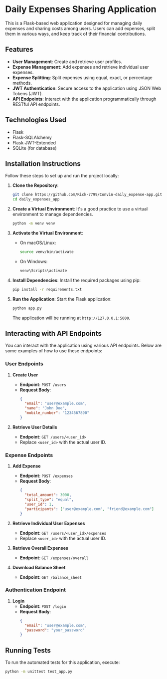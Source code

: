
# Daily Expenses Sharing Application

This is a Flask-based web application designed for managing daily expenses and sharing costs among users. Users can add expenses, split them in various ways, and keep track of their financial contributions.

## Features

- **User Management**: Create and retrieve user profiles.
- **Expense Management**: Add expenses and retrieve individual user expenses.
- **Expense Splitting**: Split expenses using equal, exact, or percentage methods.
- **JWT Authentication**: Secure access to the application using JSON Web Tokens (JWT).
- **API Endpoints**: Interact with the application programmatically through RESTful API endpoints.

## Technologies Used

- Flask
- Flask-SQLAlchemy
- Flask-JWT-Extended
- SQLite (for database)

## Installation Instructions

Follow these steps to set up and run the project locally:

1. **Clone the Repository**:
   ```bash
   git clone https://github.com/Rick-7799/Convin-daily_expense-app.git
   cd daily_expenses_app
   ```

2. **Create a Virtual Environment**:
   It's a good practice to use a virtual environment to manage dependencies.
   ```bash
   python -m venv venv
   ```

3. **Activate the Virtual Environment**:
   - On macOS/Linux:
     ```bash
     source venv/bin/activate
     ```
   - On Windows:
     ```bash
     venv\Scripts\activate
     ```

4. **Install Dependencies**:
   Install the required packages using pip:
   ```bash
   pip install -r requirements.txt
   ```

5. **Run the Application**:
   Start the Flask application:
   ```bash
   python app.py
   ```
   The application will be running at `http://127.0.0.1:5000`.

## Interacting with API Endpoints

You can interact with the application using various API endpoints. Below are some examples of how to use these endpoints:

### User Endpoints

1. **Create User**
   - **Endpoint**: `POST /users`
   - **Request Body**:
     ```json
     {
       "email": "user@example.com",
       "name": "John Doe",
       "mobile_number": "1234567890"
     }
     ```

2. **Retrieve User Details**
   - **Endpoint**: `GET /users/<user_id>`
   - Replace `<user_id>` with the actual user ID.

### Expense Endpoints

1. **Add Expense**
   - **Endpoint**: `POST /expenses`
   - **Request Body**:
     ```json
     {
       "total_amount": 3000,
       "split_type": "equal",
       "user_id": 1,
       "participants": ["user@example.com", "friend@example.com"]
     }
     ```

2. **Retrieve Individual User Expenses**
   - **Endpoint**: `GET /users/<user_id>/expenses`
   - Replace `<user_id>` with the actual user ID.

3. **Retrieve Overall Expenses**
   - **Endpoint**: `GET /expenses/overall`

4. **Download Balance Sheet**
   - **Endpoint**: `GET /balance_sheet`

### Authentication Endpoint

1. **Login**
   - **Endpoint**: `POST /login`
   - **Request Body**:
     ```json
     {
       "email": "user@example.com",
       "password": "your_password"
     }
     ```

## Running Tests

To run the automated tests for this application, execute:
```bash
python -m unittest test_app.py
